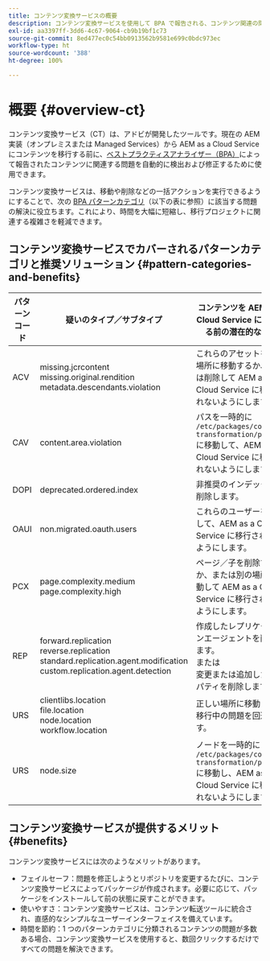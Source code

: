 ```yaml
---
title: コンテンツ変換サービスの概要
description: コンテンツ変換サービスを使用して BPA で報告される、コンテンツ関連の問題を検出および修正する方法について説明します。
exl-id: aa3397ff-3dd6-4c67-9064-cb9b19bf1c73
source-git-commit: 8ed477ec0c54bb0913562b9581e699c0bdc973ec
workflow-type: ht
source-wordcount: '388'
ht-degree: 100%

---
```


# 概要 {#overview-ct}

コンテンツ変換サービス（CT）は、アドビが開発したツールです。現在の AEM 実装（オンプレミスまたは Managed Services）から AEM as a Cloud Service にコンテンツを移行する前に、[ベストプラクティスアナライザー（BPA）](/help/journey-migration/best-practices-analyzer/overview-best-practices-analyzer.md)によって報告されたコンテンツに関連する問題を自動的に検出および修正するために使用できます。

コンテンツ変換サービスは、移動や削除などの一括アクションを実行できるようにすることで、次の [BPA パターンカテゴリ](https://experienceleague.adobe.com/docs/experience-manager-pattern-detection/table-of-contents/aso.html?lang=ja)（以下の表に参照）に該当する問題の解決に役立ちます。これにより、時間を大幅に短縮し、移行プロジェクトに関連する複雑さを軽減できます。

## コンテンツ変換サービスでカバーされるパターンカテゴリと推奨ソリューション {#pattern-categories-and-benefits}

| パターンコード | 疑いのタイプ／サブタイプ | コンテンツを AEM as a Cloud Service に移行する前の潜在的な修正 |
|--------------|--------------------------------------------------------------------------------------------------------------------|------------------------------------------------------------------------------------------------------------------------------------|
| ACV | missing.jcrcontent <br> missing.original.rendition <br> metadata.descendants.violation | これらのアセットを別の場所に移動するか、または削除して AEM as a Cloud Service に移行されないようにします。 |
| CAV | content.area.violation | パスを一時的に `/etc/packages/content-transformation/paths` に移動して、AEM as a Cloud Service に移行されないようにします。 |
| DOPI | deprecated.ordered.index | 非推奨のインデックスを削除します。 |
| OAUI | non.migrated.oauth.users | これらのユーザーを削除して、AEM as a Cloud Service に移行されないようにします。 |
| PCX | page.complexity.medium <br> page.complexity.high | ページ／子を削除するか、または別の場所に移動して AEM as a Cloud Service に移行されないようにします。 |
| REP | forward.replication <br> reverse.replication <br> standard.replication.agent.modification <br> custom.replication.agent.detection | 作成したレプリケーションエージェントを削除します。<br> または <br> 変更または追加したプロパティを削除します。 |
| URS | clientlibs.location <br> file.location <br> node.location <br> workflow.location | 正しい場所に移動して、移行中の問題を回避します。 |
| URS | node.size | ノードを一時的に `/etc/packages/content-transformation/paths` に移動し、AEM as a Cloud Service に移行されないようにします。 |

## コンテンツ変換サービスが提供するメリット {#benefits}

コンテンツ変換サービスには次のようなメリットがあります。

* フェイルセーフ：問題を修正しようとリポジトリを変更するたびに、コンテンツ変換サービスによってパッケージが作成されます。必要に応じて、パッケージをインストールして前の状態に戻すことができます。
* 使いやすさ：コンテンツ変換サービスは、コンテンツ転送ツールに統合され、直感的なシンプルなユーザーインターフェイスを備えています。
* 時間を節約：1 つのパターンカテゴリに分類されるコンテンツの問題が多数ある場合、コンテンツ変換サービスを使用すると、数回クリックするだけですべての問題を解決できます。
